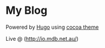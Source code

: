 My Blog
==========

Powered by [Hugo](http://gohugo.io/) using [cocoa theme](http://themes.gohugo.io/cocoa/)

Live @ (http://io.mdb.net.au/)
